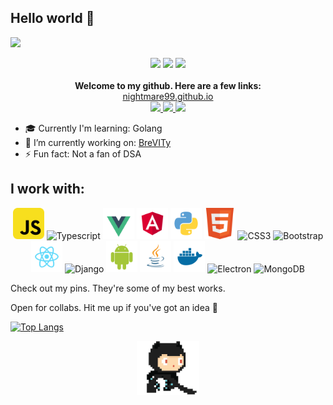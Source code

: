 ## Hello world 👋
![](https://komarev.com/ghpvc/?username=Nightmare99) 
<p align="center">
  <img src="https://thumbs.gfycat.com/PepperyShallowKentrosaurus.webp" width=100>
  <img src="https://thumbs.gfycat.com/FeminineRemarkableChuckwalla-max-1mb.gif" width=100>
  <img src="https://thumbs.gfycat.com/PepperyShallowKentrosaurus.webp" width=100>
  <br><br>
  <strong>
    Welcome to my github. Here are a few links:
  </strong>
  <br>
  <a href="https://nightmare99.github.io">
    nightmare99.github.io
  </a>
  <br>
  <a href="https://www.facebook.com/ekat99/">
    <img src="https://hackernoon.com/photos/PrB8ElNwFUY9FJD7Kw2aUJtm1UW2-859b2i4p" width=50>
  </a>
  <a href="https://www.linkedin.com/in/vishal-kumar-91236a154/">
    <img src="https://hackernoon.com/photos/PrB8ElNwFUY9FJD7Kw2aUJtm1UW2-cjw12i45" width=50>
  </a>
  <a href="https://www.youtube.com/channel/UCiRztkBiAFZKl85UB8AObzw?view_as=subscriber">
    <img src="https://hackernoon.com/photos/PrB8ElNwFUY9FJD7Kw2aUJtm1UW2-pi1q2icy" width=50>
  </a>
</p>

- 🎓 Currently I'm learning: Golang
- 🔭 I’m currently working on: [BreVITy](https://www.youtube.com/channel/UCOCgnRFRs7PBLFlBj8EW2lg)
- ⚡ Fun fact: Not a fan of DSA

## I work with:
<p align="center">
    <img src="https://raw.githubusercontent.com/edent/SuperTinyIcons/master/images/svg/javascript.svg" title="Javascript" width=50>
  <img src="https://upload.wikimedia.org/wikipedia/commons/thumb/4/4c/Typescript_logo_2020.svg/1024px-Typescript_logo_2020.svg.png" title="Typescript" width=50>
    <img src="https://raw.githubusercontent.com/edent/SuperTinyIcons/master/images/svg/vue.svg" title="VueJS" width=50>
  <img src="https://raw.githubusercontent.com/edent/SuperTinyIcons/master/images/svg/angular.svg" title="Angular" width=50>
    <img src="https://raw.githubusercontent.com/edent/SuperTinyIcons/master/images/svg/python.svg" title="Python" width=50>
    <img src="https://raw.githubusercontent.com/edent/SuperTinyIcons/master/images/svg/html5.svg" title="HTML5" width=50>
    <img src="https://cdn.worldvectorlogo.com/logos/css3.svg" title="CSS3" width=50>
    <img src="https://upload.wikimedia.org/wikipedia/commons/b/b2/Bootstrap_logo.svg" title="Bootstrap" width=50>
    <img src="https://raw.githubusercontent.com/edent/SuperTinyIcons/master/images/svg/react.svg" title="React" width=50>
    <img src="https://cdn.freebiesupply.com/logos/large/2x/django-logo-svg-vector.svg" title="Django" width=40>
    <img src="https://raw.githubusercontent.com/edent/SuperTinyIcons/master/images/svg/android.svg" title="Android" width=50>
    <img src="https://raw.githubusercontent.com/edent/SuperTinyIcons/master/images/svg/java.svg" title="Java" width=50>
    <img src="https://raw.githubusercontent.com/edent/SuperTinyIcons/master/images/svg/docker.svg" title="Docker" width=50>
    <img src="https://upload.wikimedia.org/wikipedia/commons/thumb/9/91/Electron_Software_Framework_Logo.svg/384px-Electron_Software_Framework_Logo.svg.png" title="Electron" width=50>
    <img src="https://static.javatpoint.com/mongodb/images/mongodb-tutorial.jpg" title="MongoDB" width=50>
</p>
Check out my pins. They're some of my best works.

Open for collabs. Hit me up if you've got an idea 🤘

[![Top Langs](https://github-readme-stats.vercel.app/api/top-langs/?username=Nightmare99)](https://github.com/Nightmare99)

<p align="center">
  <img src="https://github.com/Nightmare99/nightmare99/blob/master/img/github.gif?raw=true" width=100>
</p>
<!--
**Nightmare99/nightmare99** is a ✨ _special_ ✨ repository because its `README.md` (this file) appears on your GitHub profile.

Here are some ideas to get you started:

- 🔭 I’m currently working on ...
- 🌱 I’m currently learning ...
- 👯 I’m looking to collaborate on ...
- 🤔 I’m looking for help with ...
- 💬 Ask me about ...
- 📫 How to reach me: ...
- 😄 Pronouns: ...
- ⚡ Fun fact: ...
-->
